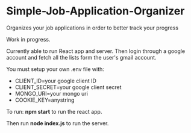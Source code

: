 # Simple-Job-Application-Organizer
Organizes your job applications in order to better track your progress

Work in progress.

Currently able to run React app and server.  Then login through a google account and fetch all the lists form the user's gmail account.

You must setup your own .env file with:
* CLIENT_ID=your google client ID
* CLIENT_SECRET=your google client secret
* MONGO_URI=your mongo uri
* COOKIE_KEY=anystring

To run: **npm start** to run the react app.

Then run **node index.js** to run the server.
